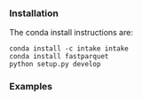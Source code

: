 ### Installation

The conda install instructions are:

```
conda install -c intake intake
conda install fastparquet
python setup.py develop
```

### Examples

